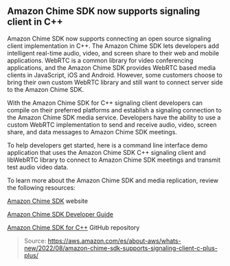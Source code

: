 ## Amazon Chime SDK now supports signaling client in C++

Amazon Chime SDK now supports connecting an open source signaling client implementation in C++. The Amazon Chime SDK lets developers add intelligent real-time audio, video, and screen share to their web and mobile applications. WebRTC is a common library for video conferencing applications, and the Amazon Chime SDK provides WebRTC based media clients in JavaScript, iOS and Android. However, some customers choose to bring their own custom WebRTC library and still want to connect server side to the Amazon Chime SDK.

With the Amazon Chime SDK for C++ signaling client developers can compile on their preferred platforms and establish a signaling connection to the Amazon Chime SDK media service. Developers have the ability to use a custom WebRTC implementation to send and receive audio, video, screen share, and data messages to Amazon Chime SDK meetings.

To help developers get started, here is a command line interface demo application that uses the Amazon Chime SDK C++ signaling client and libWebRTC library to connect to Amazon Chime SDK meetings and transmit test audio video data.

To learn more about the Amazon Chime SDK and media replication, review the following resources:

[Amazon Chime SDK](https://aws.amazon.com/chime/chime-sdk/) website

[Amazon Chime SDK Developer Guide](https://docs.aws.amazon.com/chime-sdk/latest/dg/what-is-chime-sdk.html)

[Amazon Chime SDK for C++](https://github.com/aws/amazon-chime-sdk-cpp/tree/main/chime-sdk-signaling-cpp/demo/cli) GitHub repository

> Source: https://aws.amazon.com/es/about-aws/whats-new/2022/08/amazon-chime-sdk-supports-signaling-client-c-plus-plus/